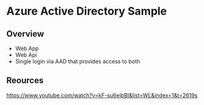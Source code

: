 # Azure Active Directory Sample

## Overview
- Web App
- Web Api
- Single login via AAD that provides access to both

## Reources
https://www.youtube.com/watch?v=kF-su6ejbBI&list=WL&index=1&t=2619s